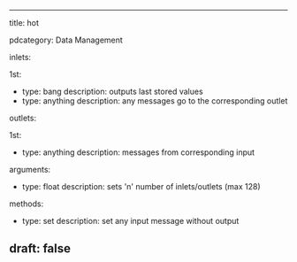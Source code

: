 --- 


title: hot

pdcategory: Data Management

inlets:

  1st:
  - type: bang
    description: outputs last stored values
  - type: anything
    description: any messages go to the corresponding outlet

outlets:

  1st:
  - type: anything
    description: messages from corresponding input

arguments:
  - type: float
    description: sets 'n' number of inlets/outlets (max 128)

methods:
  - type: set <anything>
    description: set any input message without output



draft: false
---